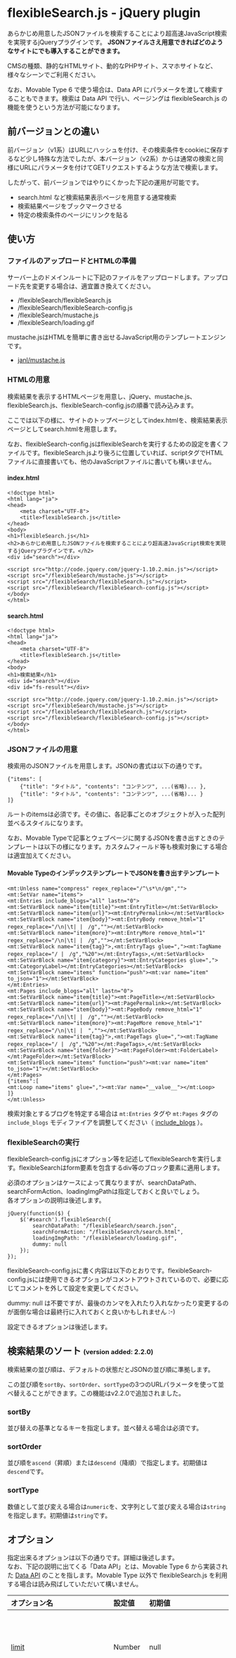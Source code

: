 flexibleSearch.js - jQuery plugin
=========================

あらかじめ用意したJSONファイルを検索することにより超高速JavaScript検索を実現するjQueryプラグインです。
**JSONファイルさえ用意できればどのようなサイトにでも導入することができます。**

CMSの種類、静的なHTMLサイト、動的なPHPサイト、スマホサイトなど、様々なシーンでご利用ください。

なお、Movable Type 6 で使う場合は、Data API にパラメータを渡して検索することもできます。検索は Data API で行い、ページングは flexibleSearch.js の機能を使うという方法が可能になります。

## 前バージョンとの違い

前バージョン（v1系）はURLにハッシュを付け、その検索条件をcookieに保存するなど少し特殊な方法でしたが、本バージョン（v2系）からは通常の検索と同様にURLにパラメータを付けてGETリクエストするような方法で検索します。

したがって、前バージョンではやりにくかった下記の運用が可能です。

 - search.html など検索結果表示ページを用意する通常検索
 - 検索結果ページをブックマークさせる
 - 特定の検索条件のページにリンクを貼る

## 使い方

### ファイルのアップロードとHTMLの準備

サーバー上のドメインルートに下記のファイルをアップロードします。アップロード先を変更する場合は、適宜置き換えてください。

* /flexibleSearch/flexibleSearch.js
* /flexibleSearch/flexibleSearch-config.js
* /flexibleSearch/mustache.js
* /flexibleSearch/loading.gif

mustache.jsはHTMLを簡単に書き出せるJavaScript用のテンプレートエンジンです。

* [janl/mustache.js](https://github.com/janl/mustache.js)

### HTMLの用意

検索結果を表示するHTMLページを用意し、jQuery、mustache.js、flexibleSearch.js、flexibleSearch-config.jsの順番で読み込みます。

ここでは以下の様に、サイトのトップページとしてindex.htmlを、検索結果表示ページとしてsearch.htmlを用意します。

なお、flexibleSearch-config.jsはflexibleSearchを実行するための設定を書くファイルです。flexibleSearch.jsより後ろに位置していれば、scriptタグでHTMLファイルに直接書いても、他のJavaScriptファイルに書いても構いません。

#### index.html

```
<!doctype html>
<html lang="ja">
<head>
    <meta charset="UTF-8">
    <title>flexibleSearch.js</title>
</head>
<body>
<h1>flexibleSearch.js</h1>
<h2>あらかじめ用意したJSONファイルを検索することにより超高速JavaScript検索を実現するjQueryプラグインです。</h2>
<div id="search"></div>

<script src="http://code.jquery.com/jquery-1.10.2.min.js"></script>
<script src="/flexibleSearch/mustache.js"></script>
<script src="/flexibleSearch/flexibleSearch.js"></script>
<script src="/flexibleSearch/flexibleSearch-config.js"></script>
</body>
</html>
```

#### search.html

```
<!doctype html>
<html lang="ja">
<head>
    <meta charset="UTF-8">
    <title>flexibleSearch.js</title>
</head>
<body>
<h1>検索結果</h1>
<div id="search"></div>
<div id="fs-result"></div>

<script src="http://code.jquery.com/jquery-1.10.2.min.js"></script>
<script src="/flexibleSearch/mustache.js"></script>
<script src="/flexibleSearch/flexibleSearch.js"></script>
<script src="/flexibleSearch/flexibleSearch-config.js"></script>
</body>
</html>
```

### JSONファイルの用意

検索用のJSONファイルを用意します。JSONの書式は以下の通りです。

```
{"items": [
	{"title": "タイトル", "contents": "コンテンツ", ...(省略)... },
	{"title": "タイトル", "contents": "コンテンツ", ...(省略)... }
]}
```

ルートのitemsは必須です。その値に、各記事ごとのオブジェクトが入った配列並べるスタイルになります。

なお、Movable Typeで記事とウェブページに関するJSONを書き出すときのテンプレートは以下の様になります。カスタムフィールド等も検索対象にする場合は適宜加えてください。

#### Movable TypeのインデックステンプレートでJSONを書き出すテンプレート

```
<mt:Unless name="compress" regex_replace="/^\s*\n/gm","">
<mt:SetVar name="items">
<mt:Entries include_blogs="all" lastn="0">
<mt:SetVarBlock name="item{title}"><mt:EntryTitle></mt:SetVarBlock>
<mt:SetVarBlock name="item{url}"><mt:EntryPermalink></mt:SetVarBlock>
<mt:SetVarBlock name="item{body}"><mt:EntryBody remove_html="1" regex_replace="/\n|\t| |　/g",""></mt:SetVarBlock>
<mt:SetVarBlock name="item{more}"><mt:EntryMore remove_html="1" regex_replace="/\n|\t| |　/g",""></mt:SetVarBlock>
<mt:SetVarBlock name="item{tag}">,<mt:EntryTags glue=","><mt:TagName regex_replace="/ |　/g","%20"></mt:EntryTags>,</mt:SetVarBlock>
<mt:SetVarBlock name="item{category}"><mt:EntryCategories glue=","><mt:CategoryLabel></mt:EntryCategories></mt:SetVarBlock>
<mt:SetVarBlock name="items" function="push"><mt:var name="item" to_json="1"></mt:SetVarBlock>
</mt:Entries>
<mt:Pages include_blogs="all" lastn="0">
<mt:SetVarBlock name="item{title}"><mt:PageTitle></mt:SetVarBlock>
<mt:SetVarBlock name="item{url}"><mt:PagePermalink></mt:SetVarBlock>
<mt:SetVarBlock name="item{body}"><mt:PageBody remove_html="1" regex_replace="/\n|\t| |　/g",""></mt:SetVarBlock>
<mt:SetVarBlock name="item{more}"><mt:PageMore remove_html="1" regex_replace="/\n|\t| |　",""></mt:SetVarBlock>
<mt:SetVarBlock name="item{tag}">,<mt:PageTags glue=","><mt:TagName regex_replace="/ |　/g","%20"></mt:PageTags>,</mt:SetVarBlock>
<mt:SetVarBlock name="item{folder}"><mt:PageFolder><mt:FolderLabel></mt:PageFolder></mt:SetVarBlock>
<mt:SetVarBlock name="items" function="push"><mt:var name="item" to_json="1"></mt:SetVarBlock>
</mt:Pages>
{"items":[
<mt:Loop name="items" glue=","><mt:Var name="__value__"></mt:Loop>
]}
</mt:Unless>
```

検索対象とするブログを特定する場合は `mt:Entries` タグや `mt:Pages` タグの `include_blogs` モディファイアを調整してください（ [include_blogs](http://www.movabletype.jp/documentation/mt5/design/multiblog/tags.html#blogids) ）。

### flexibleSearchの実行

flexibleSearch-config.jsにオプション等を記述してflexibleSearchを実行します。flexibleSearchはform要素を包含するdiv等のブロック要素に適用します。

必須のオプションはケースによって異なりますが、searchDataPath、searchFormAction、loadingImgPathは指定しておくと良いでしょう。  
各オプションの説明は後述します。

```
jQuery(function($) {
    $('#search').flexibleSearch({
        searchDataPath: "/flexibleSearch/search.json",
        searchFormAction: "/flexibleSearch/search.html",
        loadingImgPath: "/flexibleSearch/loading.gif",
        dummy: null
    });
});
```

flexibleSearch-config.jsに書く内容は以下のとおりです。flexibleSearch-config.jsには使用できるオプションがコメントアウトされているので、必要に応じてコメントを外して設定を変更してください。

dummy: null は不要ですが、最後のカンマを入れたり入れなかったり変更するのが面倒な場合は最終行に入れておくと良いかもしれません :-)

設定できるオプションは後述します。

## <a name="sort"></a>検索結果のソート <span style="font-size: 0.7em;">(version added: 2.2.0)</span>

検索結果の並び順は、デフォルトの状態だとJSONの並び順に準拠します。

この並び順を``sortBy``、``sortOrder``、``sortType``の3つのURLパラメータを使って並べ替えることができます。この機能はv2.2.0で追加されました。

### sortBy

並び替えの基準となるキーを指定します。並べ替える場合は必須です。

### sortOrder

並び順を``ascend``（昇順）または``descend``（降順）で指定します。初期値は``descend``です。

### sortType

数値として並び変える場合は``numeric``を、文字列として並び変える場合は``string``を指定します。初期値は``string``です。

## オプション

指定出来るオプションは以下の通りです。詳細は後述します。  
なお、下記の説明に出てくる「Data API」とは、Movable Type 6 から実装された [Data API](http://www.movabletype.jp/documentation/mt6/developer/movable-type-api.html) のことを指します。Movable Type 以外で flexibleSearch.js を利用する場合は読み飛ばしていただいて構いません。

| オプション名 | 設定値 | 初期値 | 説明 |
|:--|:--|:--|:--|
| [limit](#limit) | Number | null | limit オプションを指定すると URL の limit パラメータは無視され、ここで指定した値が常に優先されます。<br>(Add: v2.2.0)  |
| [searchDataPath](#searchDataPath) | String<br>Object | "/flexibleSearch/search.json"  | flexibleSearchで検索対象とするJSONファイルのパスを指定します。文字列で１つ指定する方法と、オブジェクトで複数指定する方法があります。 |
| [searchDataPathPreload](#searchDataPathPreload) | String<br>Array<br>Object | "/flexibleSearch/search.json" | 検索実行ページ以外で、検索対象とするJSONファイルをあらかじめ読み込んでおきキャッシュすることができます。文字列で１つ指定する方法と、配列またはオブジェクトで複数指定する方法があります。 |
| [dataApiDataIds](#dataApiDataIds) | String | null | MTのData APIを利用するdataIdを指定します。複数ある場合はカンマ区切りで指定します。dataIdとは、searchDataPathオプションをオブジェクトで指定した場合のプロパティ名のことを指します。 |
| [dataApiParams](#dataApiParams) | Object | null | Data APIを利用する場合に、検索フォームとは別にエンドポイントに渡すパラメータを設定できます。 |
| [cache](#cache) | Boolean |  true | JSONファイルをキャッシュするかどうかを指定します。 |
| [searchFormCreation](#searchFormCreation) | Boolean | true | 検索フォームをJavaScriptで書き出すかどうかを設定します。ここでfalesを設定すれば、HTMLに書かれた静的なフォームを利用することができます。ただし、必須のname項目があります。 |
| [searchFormHTML](#searchFormHTML) | String | null | JavaScriptで書き出す検索フォームをHTML文字列で設定する場合に使用します。 |
| [searchFormAction](#searchFormAction) | String | (空文字) | form要素のaction属性を指定します。検索結果ページを用意する場合は必ず指定してください。 |
| [searchFormInputType](#searchFormInputType) | String | "search" | form要素のキーワード入力欄のtype属性を指定します。 |
| [searchFormInputPlaceholder](#searchFormInputPlaceholder) | String | "Search words" | form要素のキーワード入力欄に入れるplaceholder属性を指定します。 |
| [searchFormSubmitBtnText](#searchFormSubmitBtnText) | String | "Search" | form要素の検索実行ボタンのテキストを指定します。 |
| [advancedFormObj](#advancedFormObj) | String | null | advancedFormObjオプションにオブジェクトを設定することでキーワード入力欄以外のフォーム要素を簡単に作成できます。 |
| [advancedSearchCond](#advancedSearchCond) | String | "OR" | searchパラメータ以外の検索項目の検索条件を"OR"検索か"AND"検索か指定します。 |
| [loadingImgPath](#loadingImgPath) | String | "/flexibleSearch/loading.gif" | ローディング画像のパスを指定します。 |
| [loadingImgHTML](#loadingImgHTML) | String | null | ローディング画像を直接HTMLで指定することができます。このオプションを指定した場合はloadingImgPathオプションの設定は無視されます。 |
| [resultBlockId](#resultBlockId) | String | "fs-result" | 検索結果やローディング画像入れるブロック要素のIDを指定します。 |
| [resultItemTmpl](#resultItemTmpl) | String | null | 検索結果を表示するMustacheテンプレートです。  |
| [resultMsgId](#resultMsgId) | String | null | 検索結果のメッセージを表示する要素のidを指定します。<br>(Add: v2.2.0)  |
| [resultMsgClassName](#resultMsgClassName) | String | "fs-result-msg" | 検索結果のメッセージを表示する要素のclass名を指定します。<br>(Add: v2.2.0)  |
| [resultMsgTmpl](#resultMsgTmpl) | String | null | 検索結果のメッセージを表示するMustacheテンプレートです。 |
| [resultMsgInsertMethods](#resultMsgInsertMethods) | Array | null | 検索結果のメッセージを表示する要素のセレクタと挿入方法を指定します。<br>(Add: v2.2.0)  |
| [resultMetaTitleTmpl](#resultMetaTitleTmpl) | String | null | 検索結果ページのmeta title用のMustacheテンプレートです。<br>(Add: v2.2.0)  |
| [paginateId](#paginateId) | String | null | 検索結果のページ送りを表示するブロックのIDを指定します。 |
| [paginateClassName](#paginateClassName) | String | "fs-paginate" | 検索結果のページ送りを表示するブロックのclass名を指定します。<br>(Add: v2.2.0)  |
| [paginateTmpl](#paginateTmpl) | String | null | 検索結果が複数ページにわたる場合のページ送りを表示するMustacheテンプレートです。 |
| [paginateCount](#paginateCount) | Number | 10 | 1ページに表示する件数をしていします。この値がlimitパラメータになります。 |
| [hidePageNumber](#hidePageNumber) | Boolean | false | trueを設定するとページ分割のページ番号を非表示にします。<br>(Add: v2.2.0) |
| [showTurnPage](#showTurnPage) | Boolean | true | falseを設定するとページ分割の「Prev」「Next」のページ送りを非表示にします。<br>(Add: v2.2.0)  |
| [prevPageText](#prevPageText) | String | "Prev" | ページ分割の前のページへ送るリンクのテキストを指定します。<br>(Add: v2.2.0)  |
| [nextPageText](#nextPageText) | String | "Next" | ページ分割の次のページへ送るリンクのテキストを指定します。<br>(Add: v2.2.0)  |
| [maxPageCount](#maxPageCount) | Number | 10 | ページ分割時に表示する最大ページ数を指定します。例えば、maxPageCountオプションを10に設定して、検索結果が全部で30ページになったとすると、そのうちの、現在のページを中心にして最大何ページ表示するか、という意味です。<br>(Add: v2.2.0)  |
| [paginateInsertMethods](#paginateInsertMethods) | Array | null | ページ分割ナビゲーションを表示する要素のセレクタと挿入方法を指定します。<br>(Add: v2.2.0)  |
| [submitAction](#submitAction) | Function | function (paramArray) { return paramArray; } | フォームがsubmitされ、ページが遷移する前に呼ばれる関数を設定できます。この関数にはシリアライズされたパラメータの配列paramArrayが渡されます。 |
| [ajaxError](#ajaxError) | Function | function (jqXHR, textStatus, errorThrown) { window.alert(textStatus); } | jQuery.ajaxでエラーが起きたときに呼ばれる関数を設定できます。 |
| [customSearch](#customSearch) | Function | null | 独自の検索ロジックを追加することができます。<br>(Add: v2.2.0)  |
| [customSort](#customSort) | Function | null | `sortBy` パラメータとは別に複雑なソート処理などを加えることができます。<br>(Add: v2.2.3)  |
| [modifyResultJSON](#modifyResultJSON) | Function | null | 検索結果をHTMLに出力する直前にJSONを加工することができます。<br>(Add: v2.2.0)  |
| [modifyResultMsgHTML](#modifyResultMsgHTML) | Function | null | 検索結果メッセージのHTMLを加工することができます。 |
| [modifyResultItemHTML](#modifyResultItemHTML) | Function | null | 検索結果一覧のHTMLを加工することができます。 |
| [modifyPaginateHTML](#modifyPaginateHTML) | Function | null | ページ分割のHTMLを加工することができます。 |
| [resultComplete](#resultComplete) | Function | null | 検索結果をページのDOMに挿入した後に呼ばれる関数を設定します。 |
| [excludeParams](#excludeParams) | String | null | パラメータのうち検索から除外する項目をカンマ区切りで指定します。 |

### <a name="limit"></a>limit <span style="font-size: 0.7em;">(version added: 2.2.0)</span>

limitオプションを指定するとURLのlimitパラメータは無視され、ここで指定した値が常に優先されます。このオプションはv2.2.0で追加されました。

searchFormCreationオプションがtrueのときに書き出されるフォームのlimit値、つまりlimitパラメータの値は [paginateCount](#paginateCount) で指定してください。

**設定例**

```
limit: 10,
```

### <a name="searchDataPath"></a>searchDataPath

flexibleSearchで検索対象とするJSONファイルのパスを指定します。文字列で１つ指定する方法と、オブジェクトで複数指定する方法があります。

**設定例**

```
loadingImgPath: "/flexibleSearch/loading.gif",

または

searchDataPath: {
    static: "/flexibleSearch/search_data.js",
    entries: "/mt/mt-data-api.cgi/v1/sites/1/entries"
},
```

searchDataPathオプションをオブジェクトで指定した場合は、どのJSONを検索対象とするのかをdataIdパラメータで指定します。

例えば、上記の例で言えば、下記のようなラジオボタンを設置して検索対象を切り替える方法があります。

```
<p>
    <label><input type="radio" name="dataId" value="static">Search static</label>
    <label><input type="radio" name="dataId" value="entries">Search entries</label>
</p>
```

例えば検索カテゴリを必ず選択させるといった検索方法の場合、カテゴリごとにJSONファイルを用意して、dataIdパラメータで検索対象のJSONを切り替えれば、1つのJSONファイルのファイルサイズを減らすことができます。

### <a name="searchDataPathPreload"></a>searchDataPathPreload

検索実行ページ以外で、検索対象とするJSONファイルをあらかじめ読み込んでおきキャッシュすることができます。文字列で１つ指定する方法と、配列またはオブジェクトで複数指定する方法があります。

**設定例**

```
loadingImgPath: "/flexibleSearch/loading.gif",

または

searchDataPath: [
    "/flexibleSearch/search_data.js",
    "/mt/mt-data-api.cgi/v1/sites/1/entries"
],

または

searchDataPath: {
    static: "/flexibleSearch/search_data.js",
    entries: "/mt/mt-data-api.cgi/v1/sites/1/entries"
},
```

### <a name="dataApiDataIds"></a>dataApiDataIds

MTのData APIを利用するdataIdを指定します。複数ある場合はカンマ区切りで指定します。dataIdとは、searchDataPathオプションをオブジェクトで指定した場合のプロパティ名のことを指します。

**設定例**

```
dataApiDataIds: "entries,categories",
```

### <a name="dataApiParams"></a>dataApiParams

Data APIを利用する場合に、検索フォームとは別にエンドポイントに渡すパラメータを設定できます。

**設定例**

```
dataApiParams: {
    fields: "title,keywords",
    searchFields: "title,body,keywords"
},
```

### <a name="cache"></a>cache

JSONファイルをキャッシュするかどうかを指定します。

**設定例**

```
cache: false,
```

### <a name="searchFormCreation"></a>searchFormCreation

検索フォームをJavaScriptで書き出すかどうかを設定します。ここでfalesを設定すれば、HTMLに書かれた静的なフォームを利用することができます。ただし、以下のname値を持つ要素は必須です。

* search
* offset
* limit（limitオプションを指定した場合は不要）

**設定例**

```
searchFormCreation: false,
```

### <a name="searchFormHTML"></a>searchFormHTML

JavaScriptで書き出す検索フォームをHTML文字列で設定する場合に使用します。

**設定例**

```
searchFormHTML: [
    '<form action="/search.html" method="GET">',
        '<input type="hidden" name="offset" value="0">',
        '<input type="hidden" name="limit" value="10">',
        '<input type="text" name="search" value="">',
        '<input type="radio" name="category" value="cat1">',
        '<input type="radio" name="category" value="cat2">',
        '<input type="submit" value="Search">',
    '</form>'
].join(""),
```

### <a name="searchFormAction"></a>searchFormAction

form要素のaction属性を指定します。検索結果ページを用意する場合は必ず指定してください。

**設定例**

```
searchFormAction: "search.html",
```

### <a name="searchFormInputType"></a>searchFormInputType

form要素のキーワード入力欄のtype属性を指定します。

**設定例**

```
searchFormInputType: "text",
```

### <a name="searchFormInputPlaceholder"></a>searchFormInputPlaceholder

form要素のキーワード入力欄に入れるplaceholder属性を指定します。

**設定例**

```
searchFormInputPlaceholder: "キーワードを入力",
```

### <a name="searchFormSubmitBtnText"></a>searchFormSubmitBtnText

form要素の検索実行ボタンのテキストを指定します。

**設定例**

```
searchFormSubmitBtnText: "検索",
```

### <a name="advancedFormObj"></a>advancedFormObj

searchFormCreationオプションがtrueのとき、advancedFormObjオプションにオブジェクトを設定することでキーワード入力欄以外のフォーム要素を作成できます。

このオプションでは以下の要素を書き出すことができます。

* input:hidden
* input:text
* input:checkbox
* input:radio
* select

基本的な設定方法は以下の書式になります。

```
advancedFormObj: {
    要素タイプ: [
        {属性名: "属性値", 属性名: "属性値" ... },
        ...（いくつでも設定できます）
    ]
}
```

属性値を空にするか、属性名の指定をしないものは、その属性自体が書き出されなくなります。

詳細は下記の個別項目を参照してください。なお、「HTML出力例」は実際には改行なしの1行になります。

#### input:hidden要素

**設定例**

```
advancedFormObj: {
    hidden: [
        {id: "id値", name: "name値", value: "value値"},
        ...（いくつでも設定できます）
    ]
}
```

**HTML出力例**

```
<div class="fs-advanced-hidden" style="display:none;">
    <input type="hidden" id="id値" name="name値" value="value値">
</div>
```

#### input:text要素

**設定例**

```
advancedFormObj: {
    text: [
        {id: "id値", name: "name値", value: "value値", placeholder: "placeholder値", label: "label値"},
        {id: "id値", name: "name値", value: "value値", placeholder: "", label: ""},
        ...（いくつでも設定できます）
    ]
}
```

**HTML出力例**

```
<div class="fs-advanced-text">
    <label id="id値-label" for="name値" class="fs-text fs-name値">
        <input id="id値" type="text" name="name値" value="value値" placeholder="placeholder値">
        label値
    </label>
    <input id="id値" type="text" name="name値" value="value値">
</div>
```

#### input:checkbox要素

**設定例**

```
advancedFormObj: {
    checkbox: [
        {id: "id値", name: "name値", value: "value値", label: "label値"},
        ...（いくつでも設定できます）
    ]
}
```

**HTML出力例**

```
<div class="fs-advanced-checkbox">
    <label id="id値-label" for="name値" class="fs-checkbox fs-name値">
        <input type="checkbox" id="id値" name="name値" value="value値">
        label値
    </label>
</div>
```

#### input:radio要素

**設定例**

```
advancedFormObj: {
    radio: [
        {id: "id値", name: "name値", value: "value値", label: "label値"},
        ...（いくつでも設定できます）
    ]
}
```

**HTML出力例**

```
<div class="fs-advanced-radio">
    <label id="id値-label" for="name値" class="fs-radio fs-name値">
        <input type="radio" id="id値" name="name値" value="value値">
        label値
    </label>
</div>
```

#### select要素

**設定例**

```
advancedFormObj: {
    select: [
        {id: "id値", name: "name値", size: "", multiple: "", option: [
            {label: "選択してください", value: ""},
            {label: "opt_label1", value: "opt_value1"},
            {label: "opt_label2", value: "opt_value2"},
            {label: "opt_label3", value: "opt_value3"}
        ]},
        ...（いくつでも設定できます）
    ]
}
```

**HTML出力例**

```
<div class="fs-advanced-select">
    <select id="id値" for="name値" class="fs-select fs-name値">
        <option value="">選択してください</option>
        <option value="opt_value1">opt_label1</option>
        <option value="opt_value2">opt_label2</option>
        <option value="opt_value3">opt_label3</option>
    </select>
</div>
```

**advancedFormObj全体の設定例**

```
advancedFormObj: {
    hidden: [
        {id: "id値", name: "name値1", value: "value値"}
    ],
    text: [
        {id: "id値1", name: "name値2", value: "value値1", placeholder: "placeholder値1", label: "label値1"},
        {id: "id値2", name: "name値3", value: "value値2", placeholder: "placeholder値2", label: "label値2"}
    ],
    checkbox: [
        {id: "id値1", name: "name値4", value: "value値1", label: "label値1"},
        {id: "id値2", name: "name値5", value: "value値2", label: "label値2"}
    ],
    radio: [
        {id: "id値1", name: "name値6", value: "value値1", label: "label値1"},
        {id: "id値2", name: "name値6", value: "value値2", label: "label値2"}
    ],
    select: [
        {id: "id値1", name: "name値7", size: "", multiple: "", option: [
            {label: "選択してください", value: ""},
            {label: "opt_label1", value: "opt_value1"},
            {label: "opt_label2", value: "opt_value2"},
            {label: "opt_label3", value: "opt_value3"}
        ]},
        {id: "id値2", name: "name値8", size: "3", multiple: "multiple", option: [
            {label: "opt_label1", value: "opt_value1"},
            {label: "opt_label2", value: "opt_value2"},
            {label: "opt_label3", value: "opt_value3"}
        ]}
    ]
},
```

### <a name="advancedSearchCond"></a>advancedSearchCond

searchパラメータ以外の検索項目の検索条件を"OR"検索か"AND"検索か指定します。

**設定例**

```
advancedSearchCond: "AND",
```

### <a name="loadingImgPath"></a>loadingImgPath

ローディング画像のパスを指定します。

**設定例**

```
loadingImgPath: "/loading.gif",
```

loadingImgPathを指定すると、自動的に次のようなHTMLが検索結果表示ブロックの中に書き出されます。  
なお、検索結果表示ブロックの中身はappendやprependではなくinnerHTMLでまるごと書き換わるので注意してください。

```
<span class="fs-loading"></span>
```

このHTMLを変更する場合は、次のloadingImgHTMLオプションを指定してください。

### <a name="loadingImgHTML"></a>loadingImgHTML

ローディング画像を直接HTMLで指定することができます。このオプションを指定した場合はloadingImgPathオプションの設定は無視されます。

**設定例**

```
loadingImgHTML: '<img src="loading.gif" alt="読み込み中">',
```

### <a name="resultBlockId"></a>resultBlockId

検索結果やローディング画像入れるブロック要素のIDを指定します。

**設定例**

```
resultBlockId: "contents-inner",
```

### <a name="resultItemTmpl"></a>resultItemTmpl

検索結果を表示するMustacheテンプレートです。このオプションを指定しない場合は、次のテンプレートが使用されます。

```
<div id="fs-result-items">
    <ul>
    {{#items}}
        <li>{{&title}}</li>
    {{/items}}
    </ul>
</div>
```

{{#items}}〜{{/items}}で囲まれている部分が検索結果件の数だけループし、その中の{{項目名}}の部分はitemsのプロパティ名を指定します。

Mustacheテンプレートの書き方は [janl/mustache.js](https://github.com/janl/mustache.js) を参照してください。

**設定例**

```
resultItemTmpl: [
	'<div id="' + op.resultBlockId + '-items">',
    	'<ul>',
    	'{{#items}}',
        	'<li><a href="{{permalink}}">{{&title}}</a></li>',
	    '{{/items}}',
    	'</ul>',
	'</div>'
].join(""),
```

### <a name="resultMsgId"></a>resultMsgId <span style="font-size: 0.7em;">(version added: 2.2.0)</span>

検索結果のメッセージをデフォルトのテンプレートで利用する場合のdiv要素のid名を指定します。このオプションはv2.2.0で追加されました。

もしそれ以前のバージョンのデフォルトテンプレートと揃えたい場合は、このオプションに `fs-result-msg` を指定してください。

**設定例**

```
resultMsgId: "fs-result-msg",
```

### <a name="resultMsgClassName"></a>resultMsgClassName <span style="font-size: 0.7em;">(version added: 2.2.0)</span>

検索結果のメッセージをデフォルトのテンプレートで利用する場合のdiv要素のclass名を指定します。このオプションはv2.2.0で追加されました。

**設定例**

```
resultMsgClassName: "fs-result-msg",
```

### <a name="resultMsgTmpl"></a>resultMsgTmpl

検索結果の上部に表示するメッセージのMustacheテンプレートです。このオプションを指定しない場合は、次のテンプレートが使用されます。

```
<div{{#id}} id="{{id}}"{{/id}}{{#classname}} class="{{classname}}"{{/classname}}>
    <p>
        {{#keywords}}「{{keywords}}」が {{/keywords}}
        {{#count}}{{count}} 件見つかりました。{{/count}}
        {{^count}}見つかりませんでした。{{/count}}
        {{#count}}（{{lastPage}} ページ中 {{currentPage}} ページ目を表示）{{/count}}
    </p>
</div>
```

{{項目名}}の部分は適宜該当する項目に置き換わりますので、resultMsgTmplオプションを指定する場合は、上記を参考に{{項目名}}を入れてください。

**設定例**

```
resultMsgTmpl: [
    '<div id="fs-result-msg">',
        '<p>{{#keywords}}「{{keywords}}」が {{/keywords}}{{count}} 件見つかりました。',
        '（{{firstPage}}〜{{lastPage}} ページ中 {{currentPage}} ページ目を表示）</p>',
    '</div>'
].join(""),
```

Mustacheテンプレートの書き方は[janl/mustache.js](https://github.com/janl/mustache.js)を参照してください。

### <a name="resultMsgInsertMethods"></a>resultMsgInsertMethods <span style="font-size: 0.7em;">(version added: 2.2.0)</span>

検索結果のメッセージを表示する場所を指定します。このオプションはv2.2.0で追加されました。

このオプションを指定しない場合は、検索結果一覧の上部にメッセージが表示されます。

このオプションでは、下記の設定例のようにselecterとmethodの2つのキーを持つオブジェクトで指定します。methodに指定出来るのは、jQueryのappend、prependなど、DOMに挿入したりHTMLを書き換えたりするメソッドです。

下記のようにページの上部と下部など、異なるセレクタで複数箇所に挿入することもできます。

**設定例**

```
resultMsgInsertMethods: [
    {
        "selector": "#page-title",
        "method": "html"
    },
    {
        "selector": "div.search-message",
        "method": "append"
    }
],
```

### <a name="resultMetaTitleTmpl"></a>resultMetaTitleTmpl <span style="font-size: 0.7em;">(version added: 2.2.0)</span>

検索結果ページのmeta title用のMustacheテンプレートです。このオプションを指定しない場合は下記のテンプレートが使用されます（実際には1行になります）。このオプションはv2.2.0で追加されました。

```
{{#keywordArray}}{{.}} {{/keywordArray}}
{{#count}} {{count}}件{{/count}}
{{#count}} {{currentPage}}/{{lastPage}}{{/count}}
{{#metaTitle}} | {{metaTitle}}{{/metaTitle}}
```

このテンプレートで利用している `{{#keywordArray}}{{.}} {{/keywordArray}}` については、
キーワードが複数のときは `{{.}}` 部分にキーワードが入り、 `{{#keywordArray}}` と `{{/keywordArray}}` の内部がキーワード数分繰り返されます。

また `{{#keywords}}{{keywords}}{{/keywords}}` とすると、キーワードが複数のときは `, ` でキーワードが区切られたテキストになります。

**設定例**

```
resultMetaTitleTmpl: "{{#keywordArray}}{{.}} {{/keywordArray}}の検索結果",
```

### <a name="paginateId"></a>paginateId

検索結果のページ送りを表示するブロックのIDを指定します。

**設定例**

```
paginateId: "paginate",
```

### <a name="paginateClassName"></a>paginateClassName <span style="font-size: 0.7em;">(version added: 2.2.0)</span>

検索結果のページ送りを表示するブロックのclass名を指定します。このオプションはv2.2.0で追加されました。

**設定例**

```
paginateClassName: "fs-paginate",
```

### <a name="paginateTmpl"></a>paginateTmpl

検索結果が複数ページにわたる場合のページ送りを表示するMustacheテンプレートです。このオプションを指定しない場合は、次のテンプレートが使用されます。

```
<div{{#id}} id="{{id}}"{{/id}}{{#classname}} class="{{classname}}"{{/classname}}>
    <ul>
        {{#showTurnPage}}
        {{#exceptFirst}}
        <li class="fs-prev"><span><a class="fs-prev-link fs-turn-page-link" href="#" title="{{prevPageText}}">{{prevPageText}}</a></span></li>
        {{/exceptFirst}}
        {{/showTurnPage}}

        {{#page}}
        {{#checkRange}}
        <li class="{{current}}"{{#hidePageNumber}} style="display:none;"{{/hidePageNumber}}><span><a class="fs-page-link {{currentLink}}" href="#" title="{{pageNumber}}">{{pageNumber}}</a></span></li>
        {{/checkRange}}
        {{/page}}

        {{#showTurnPage}}
        {{#exceptLast}}
        <li class="fs-next"><span><a class="fs-next-link fs-turn-page-link" href="#" title="{{nextPageText}}">{{nextPageText}}</a></span></li>
        {{/exceptLast}}
        {{/showTurnPage}}
    </ul>
</div>
```

{{#page}}〜{{/page}}で囲まれている内部がページ数分ループします。{{current}}はカレントページの時に``fs-current``が出力されます。{{pageNumber}}がページ番号です。paginateHTMLオプションでHTMLを指定する場合は、上記HTMLと同様に{{項目名}}の各項目を入れてください。

テンプレートの書き方は[janl/mustache.js](https://github.com/janl/mustache.js)を参照してください。

**設定例**

```
paginateTmpl: [
    '<div id="fs-paginate">',
        '<ul>',
            '{{#page}}',
            '<li{{&current}}><a href="#" title="{{.}}">{{.}}</a></li>',
            '{{/page}}',
        '</ul>',
    '</div>'
].join(""),
```

### <a name="paginateCount"></a>paginateCount

1ページに表示する件数をしていします。この値がlimitパラメータになります。

前述した [limit](#limit) オプションに値を設定した場合は、このpaginateCountオプションは無視されます。

**設定例**

```
paginateCount: 20,
```

### <a name="hidePageNumber"></a>hidePageNumber <span style="font-size: 0.7em;">(version added: 2.2.0)</span>

trueを設定するとページ分割のページ番号を非表示にします。このオプションはv2.2.0で追加されました。

**設定例**

```
hidePageNumber: true,
```

### <a name="showTurnPage"></a>showTurnPage <span style="font-size: 0.7em;">(version added: 2.2.0)</span>

falseを設定するとページ分割の「前へ」「次へ」のページ送りを非表示にします。このオプションはv2.2.0で追加されました。

**設定例**

```
showTurnPage: false,
```

### <a name="prevPageText"></a>prevPageText <span style="font-size: 0.7em;">(version added: 2.2.0)</span>

ページ分割の前のページへ送るリンクのテキストを指定します。このオプションはv2.2.0で追加されました。

**設定例**

```
prevPageText: "前のページへ",
```

### <a name="nextPageText"></a>nextPageText <span style="font-size: 0.7em;">(version added: 2.2.0)</span>

ページ分割の次のページへ送るリンクのテキストを指定します。このオプションはv2.2.0で追加されました。

**設定例**

```
nextPageText: "Next",
```
### <a name="maxPageCount"></a>maxPageCount <span style="font-size: 0.7em;">(version added: 2.2.0)</span>

ページ分割時に表示する最大ページ数を指定します。このオプションはv2.2.0で追加されました。

例えば、maxPageCountオプションを10に設定して、検索結果が全部で30ページになったとすると、そのうちの、現在のページを中心にして最大何ページ表示するか、という意味です。

**設定例**

```
maxPageCount: 5,
```

### <a name="paginateInsertMethods"></a>paginateInsertMethods <span style="font-size: 0.7em;">(version added: 2.2.0)</span>

ページ分割ナビゲーションを表示する要素のセレクタと挿入方法を指定します。このオプションはv2.2.0で追加されました。

このオプションを指定しない場合は、検索結果一覧の下部にナビゲーションが表示されます。

このオプションでは、下記の設定例のようにselecterとmethodの2つのキーを持つオブジェクトで指定します。methodに指定出来るのは、jQueryのappend、prependなど、DOMに挿入したりHTMLを書き換えたりするメソッドです。

下記のようにページの上部と下部など、異なるセレクタで複数箇所に挿入することもできます。

**設定例**

```
paginateInsertMethods: [
    {
        "selector": "#content-header",
        "method": "append"
    },
    {
        "selector": "div.paginate",
        "method": "html"
    }
],
```

### <a name="submitAction"></a>submitAction

フォームがsubmitされ、ページが遷移する前に呼ばれる関数を設定できます。この関数にはシリアライズされたパラメータの配列paramArrayが渡されます。

**設定例**

```
submitAction: function (paramArray) {
    var dataapi = false, l = paramArray.length;
    for (var i = 0; i < l; i++) {
        if (paramArray[i].name === "category" && paramArray[i].value === "movabletype") {
            dataapi = true;
        }
    }
    if (dataapi) {
        for (var i = 0; i < l; i++) {
            if (paramArray[i].name === "dataId") {
                paramArray[i].value = "entries";
            }
        }
    }
    return paramArray;
},
```

### <a name="ajaxError"></a>ajaxError

jQuery.ajaxでエラーが起きたときに呼ばれる関数を設定できます。

**設定例**

```
ajaxError: function (jqXHR, textStatus, errorThrown) {
	window.alert(textStatus);
},
```

### <a name="customSearch"></a>customSearch <span style="font-size: 0.7em;">(version added: 2.2.0)</span>

通常の検索で絞り込まれた検索結果JSONを、独自の検索ロジックでフィルターすることができます。このオプションはv2.2.0で追加されました。

このオプションに設定した関数に検索結果JSONの1アイテムずつが渡され、この関数でfalseを返すと、そのアイテムは検索結果JSONから削除されます。

このオプションに設定した関数には下記の2つの引数が渡されます。

```
function(item, paramObj){
  // do something
}
```

 - item : 検索結果JSONから渡される1アイテムのプレーンオブジェクト
 - paramObj : パラメータオブジェクト。パラメータの値は``paramObj["キー"]``で取り出すことができます。

**設定例**

```
customSearch: function(item, paramObj){
    // ageプロパティの値が20以上の場合は検索結果に残す
    return item.age >= 20;
},
```

### <a name="customSort"></a>customSort <span style="font-size: 0.7em;">(version added: 2.2.3)</span>

通常の検索と独自の検索ロジックで絞り込まれた JSON に対して処理を加えることができます。 `sortBy` パラメータとは別に複数条件による複雑なソート処理などを加える場合はこのオプションを利用します。このオプションはv2.2.3で追加されました。

このオプションで設定した関数には、通常の検索と独自の検索ロジックで絞り込まれた JSON が渡されます。この JSON に処理を加えて、 `return` で返却します。

```
function(json){
  // do something
  return json;
}
```

 - json : 通常の検索と独自の検索ロジックで絞り込まれた JSON


### <a name="modifyResultJSON"></a>modifyResultJSON <span style="font-size: 0.7em;">(version added: 2.2.0)</span>

検索結果をHTMLに出力する直前に検索結果JSONを加工することができます。このオプションはv2.2.0で追加されました。

このオプションに設定した関数に検索結果JSON全体が渡され、この関数で返したJSONが検索結果のHTML出力に使われます。

このオプションに設定した関数には下記の1つの引数が渡されます。

```
function(resultJSON){
  // do something
}
```

 - resultJSON : 検索結果のHTMLを出力する直前の検索結果JSON

resultJSONはtotalResultsとitemsのプロパティを持つオブジェクトで、
``resultJSON.totalResults``で検索結果総数に、
``resultJSON.items``で検索結果のアイテムオブジェクトが並んだ配列にアクセスすることができます。

**設定例**

```
modifyResultJSON: function(resultJSON){
    for (var i = 0, l = resultJSON.items.length; i < l; i++) {
        // do something
    }
    return resultJSON;
},
```

### <a name="modifyResultMsgHTML"></a>modifyResultMsgHTML

検索結果メッセージのHTMLを加工することができます。

このオプションに設定した関数に検索結果メッセージのHTMLが渡され、この関数で返したHTMLが検索結果メッセージのHTML出力に使われます。

このオプションに設定した関数には下記の1つの引数が渡されます。

```
function(html){
  // do something
}
```

 - html : 検索結果メッセージのHTML

**設定例**

```
// 全角数字を半角数字に変換する
modifyResultMsgHTML: function(html){
    var zenkaku = {
        "０":"0",
        "１":"1",
        "２":"2",
        "３":"3",
        "４":"4",
        "５":"5",
        "６":"6",
        "７":"7",
        "８":"8",
        "９":"9"
    };
    html = html.replace(/([０１２３４５６７８９])/g, function(match, p1, offset, string){
        return zenkaku[p1];
    });
    return html;
},
```

### <a name="modifyResultItemHTML"></a>modifyResultItemHTML

検索結果一覧のHTMLを加工することができます。

このオプションに設定した関数に検索結果一覧のHTMLが渡され、この関数で返したHTMLが検索結果一覧のHTML出力に使われます。

このオプションに設定した関数には下記の1つの引数が渡されます。

```
function(html){
  // do something
}
```

 - html : 検索結果一覧のHTML

**設定例**

```
// URL文字列をリンクにする
modifyResultItemHTML: function(html){
    return html.replace(/(https?:\/\/[\w\/:%#\$&\?\(\)~\.=\+\-]+)/gi, "<a href=\"$1\">$1</a>");
},
```

### <a name="modifyPaginateHTML"></a>modifyPaginateHTML

ページ分割のHTMLを加工することができます。

このオプションに設定した関数にページ分割のHTMLが渡され、この関数で返したHTMLがページ分割のHTML出力に使われます。

このオプションに設定した関数には下記の1つの引数が渡されます。

```
function(html){
  // do something
}
```

 - html : ページ分割のHTML

**設定例**

```
// URL文字列をリンクにする
modifyPaginateHTML: function(html){
    // do something
    return html;
},
```

### <a name="resultComplete"></a>resultComplete

検索結果をページのDOMに挿入した後に呼ばれる関数を設定します。このオプションに設定した関数の戻り値は特に影響を及ぼしません。直接DOMを操作するなどしてください。

このオプションに設定した関数には下記の1つの引数が渡されます。

```
function(totalResults){
  // do something
}
```

 - totalResults : 検索結果総数

**設定例**

```
// URL文字列をリンクにする
resultComplete: function(totalResults){
    // メタタイトルと同じ物をog:titleにセットする
    $('meta[property="og:title"]').attr('content', document.title);
    return;
},
```

### <a name="excludeParams"></a>excludeParams

パラメータのうち検索から除外する項目をカンマ区切りで指定します。

excludeParamsにはあらかじめ下記の項目が設定されています。つまり、下記の項目の値は検索には利用できません。

 - search
 - dataId
 - offset
 - limit
 - sortBy
 - sortOrder
 - sortType

**設定例**

```
excludeParams: "tags,prices",
```
